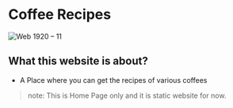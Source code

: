 # Coffee Recipes

![Web 1920 – 11](https://github.com/ShrikeshB/Coffee_Recipes/assets/105501579/8477b65d-99af-4ca5-839a-ac54f9d74a4f)

## What this website is about?
* A Place where you can get the recipes of various coffees

> note:
> This is Home Page only and it is static website for now.



